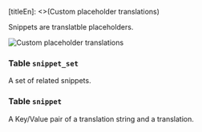 [titleEn]: <>(Custom placeholder translations)

Snippets are translatble placeholders.

![Custom placeholder translations](./dist/erm-shopware-core-framework-snippet.svg)


### Table `snippet_set`

A set of related snippets.


### Table `snippet`

A Key/Value pair of a translation string and a translation.


